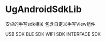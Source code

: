# UgAndroidSdkLib
安卓的手写sdk相关
包含自定义手写View组件

USB         SDK
BLE         SDK
WIFI        SDK
INTERFACE   SDK
